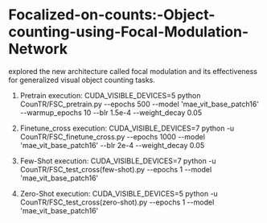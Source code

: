 # Focalized-on-counts:-Object-counting-using-Focal-Modulation-Network
explored the new architecture called focal modulation and its effectiveness for generalized visual object counting tasks. 

1. Pretrain execution:
CUDA_VISIBLE_DEVICES=5 python  CounTR/FSC_pretrain.py      --epochs 500 --model 'mae_vit_base_patch16'   --warmup_epochs 10    --blr 1.5e-4 --weight_decay 0.05

2. Finetune_cross execution:
CUDA_VISIBLE_DEVICES=7 python -u CounTR/FSC_finetune_cross.py    --epochs 1000  --model 'mae_vit_base_patch16'    --blr 2e-4 --weight_decay 0.05

3. Few-Shot execution:
CUDA_VISIBLE_DEVICES=7 python -u CounTR/FSC_test_cross\(few-shot\).py  --epochs 1 --model 'mae_vit_base_patch16'

4. Zero-Shot execution:
CUDA_VISIBLE_DEVICES=5 python -u CounTR/FSC_test_cross\(zero-shot\).py  --epochs 1 --model 'mae_vit_base_patch16'
